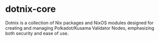 # dotnix-core
Dotnix is a collection of Nix packages and NixOS modules designed for creating and managing Polkadot/Kusama Validator Nodes, emphasizing both security and ease of use.
